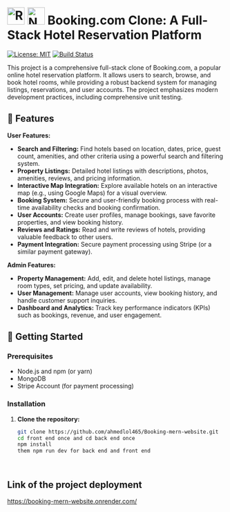 # <img src="https://upload.wikimedia.org/wikipedia/commons/a/a7/React-icon.svg" alt="React Logo" width="40" height="40"/> <img src="https://nodejs.org/static/images/logo.svg" alt="Node.js Logo" width="40" height="40"/> Booking.com Clone: A Full-Stack Hotel Reservation Platform

[![License: MIT](https://img.shields.io/badge/License-MIT-green.svg)](https://opensource.org/licenses/MIT)
[![Build Status](https://img.shields.io/badge/build-passing-brightgreen)](https://your-ci-link)

This project is a comprehensive full-stack clone of Booking.com, a popular online hotel reservation platform. It allows users to search, browse, and book hotel rooms, while providing a robust backend system for managing listings, reservations, and user accounts. The project emphasizes modern development practices, including comprehensive unit testing.

## 🌟 Features

**User Features:**

* **Search and Filtering:** Find hotels based on location, dates, price, guest count, amenities, and other criteria using a powerful search and filtering system.
* **Property Listings:**  Detailed hotel listings with descriptions, photos, amenities, reviews, and pricing information.
* **Interactive Map Integration:** Explore available hotels on an interactive map (e.g., using Google Maps) for a visual overview.
* **Booking System:**  Secure and user-friendly booking process with real-time availability checks and booking confirmation.
* **User Accounts:** Create user profiles, manage bookings, save favorite properties, and view booking history.
* **Reviews and Ratings:**  Read and write reviews of hotels, providing valuable feedback to other users.
* **Payment Integration:**  Secure payment processing using Stripe (or a similar payment gateway).

**Admin Features:**

* **Property Management:** Add, edit, and delete hotel listings, manage room types, set pricing, and update availability.
* **User Management:**  Manage user accounts, view booking history, and handle customer support inquiries.
* **Dashboard and Analytics:**  Track key performance indicators (KPIs) such as bookings, revenue, and user engagement.

## 🚀 Getting Started

### Prerequisites

* Node.js and npm (or yarn)
* MongoDB 
* Stripe Account (for payment processing)

### Installation

1. **Clone the repository:**
   ```bash
   git clone https://github.com/ahmedlol465/Booking-mern-website.git
   cd front end once and cd back end once
   npm install
   them npm run dev for back end and front end




 ## Link of the project deployment
   https://booking-mern-website.onrender.com/
